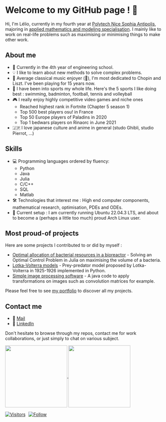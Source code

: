 # Welcome to my GitHub page ! 👋

Hi, I'm Lélio, currently in my fourth year at [Polytech Nice Sophia Antipolis](https://polytech.univ-cotedazur.fr/), majoring in [applied mathematics and modeling specialisation](https://univ-cotedazur.fr/formation/offre-de-formation/ingenieur-mathematiques-appliquees-et-modelisation). I mainly like to work on real-life problems such as maximising or minimising things to make other work.


## About me

- 🚀 Currently in the 4th year of engineering school.
- 💡 I like to learn about new methods to solve complex problems.
- 🎹 Average classical music enjoyer (🗿), I'm most dedicated to Chopin and Liszt. I've been playing for 15 years now.
- 🏅 I have been into sports my whole life. Here's the 5 sports I like doing best : swimming, badminton, football, tennis and volleyball
- 🎮 I really enjoy highly competitive video games and niche ones
   - Reached highest rank in Fortnite (Chapter 5 season 1)
   - Top 500 best players osu! in France
   - Top 50 Europe players of Paladins in 2020
   - Top 1 bedwars players on Rinaorc in June 2021
- 🇯🇵 I love japanese culture and anime in general (studo Ghibli, studio Pierrot, ...)

## Skills

- 💻 Programming languages ordered by fluency: 
   - Python
   - Java
   - Julia
   - C/C++
   - SQL
   - Matlab
- 🛠️ Technologies that interest me : High end computer components, mathematical research, optimisation, PDEs and ODEs.
- 🐧 Current setup : I am currently running Ubuntu 22.04.3 LTS, and about to become a (perhaps a little too much) proud Arch Linux user.

## Most proud-of projects

Here are some projects I contributed to or did by myself :

- [Optimal allocation of bacterial resources in a bioreactor](https://github.com/pns-mam/batch) - Solving an Optimal Control Problem in Julia on maximising the volume of a bacteria.
- [Lotka-Volterra models](https://github.com/laitlito/LotkaVolterraPreyPredator) - Prey-predator model proposed by Lotka-Volterra in 1925-1926 implemented in Python.
- [Simple image processing software](https://github.com/laitlito/TraitementImage) - A java code to apply transformations on images such as convolution matrices for example.

Please feel free to see [my portfolio](yet_to_be_done) to discover all my projects.

## Contact me

- 📧 [Mail](mailto:astruc.lelio@protonmail.com)
- 💼 [LinkedIn](https://www.linkedin.com/in/lélio-astruc/)

Don't hesitate to browse through my repos, contact me for work collaborations, or just simply to chat on various subject.

<a href="https://github.com/laitlito">
  <img height=200 align="center" src="https://github-readme-stats.vercel.app/api?username=laitlito&count_private=true&show_icons=true&theme=calm" />
</a>
<a href="https://github.com/anuraghazra/convoychat">
  <img height=200 align="center" src="https://github-readme-stats-eight-theta.vercel.app/api/top-langs/?username=laitlito&layout=compact&langs_count=8&theme=calm&" />
</a>

<div style="display: flex; gap: 10px;">

[![Visitors](https://api.visitorbadge.io/api/visitors?path=https%3A%2F%2Fgithub.com%2Flaitlito&label=Visitors&labelColor=%23373f51&countColor=%23e07a5f&style=flat)](https://visitorbadge.io/status?path=https%3A%2F%2Fgithub.com%2Flaitlito)

[![Follow](https://img.shields.io/github/followers/laitlito?label=Follow&style=social)](https://github.com/laitlito)

</div>
